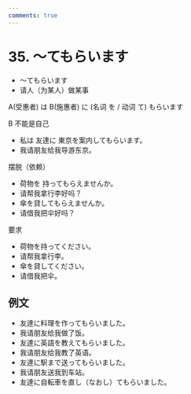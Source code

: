 ```yaml
---
comments: true
---
```


# 35. ～てもらいます

- ～てもらいます
- 请人（为某人）做某事

A(受惠者) は B(施惠者) に (名词 を / 动词 て) もらいます

B 不能是自己

- 私は 友達に 東京を案内してもらいます。
- 我请朋友给我导游东京。

摆脱（依赖）

- 荷物を 持ってもらえませんか。
- 请帮我拿行李好吗？
- 傘を貸してもらえませんか。
- 请借我把伞好吗？

要求

- 荷物を持ってください。
- 请帮我拿行李。
- 傘を貸してください。
- 请借我把伞。

## 例文

- 友達に料理を作ってもらいました。
- 我请朋友给我做了饭。
- 友達に英語を教えてもらいました。
- 我请朋友给我教了英语。
- 友達に駅まで送ってもらいました。
- 我请朋友送我到车站。
- 友達に自転車を直し（なおし）てもらいました。

